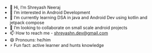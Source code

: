 - 👋 Hi, I’m Shreyash Neeraj
- 👀 I’m interested in Android Development
- 🌱 I’m currently learning DSA in java and Android Dev using kotlin and jetpack compose 
- 💞️ I’m looking to collaborate on small scale android projects
- 📫 How to reach me - shreyashn.dev@gmail.com
- 😄 Pronouns: he/him
- ⚡ Fun fact: active learner and hunts knowledge 

